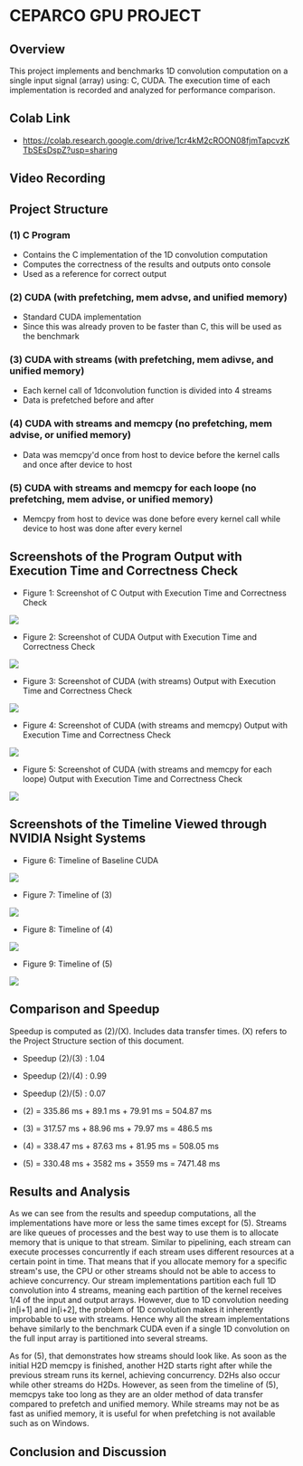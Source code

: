 # CEPARCO GPU PROJECT

## Overview
This project implements and benchmarks 1D convolution computation on a single input signal (array) using: C, CUDA. The execution time of each implementation is recorded and analyzed for performance comparison.

## Colab Link
- https://colab.research.google.com/drive/1cr4kM2cROON08fjmTapcvzKTbSEsDspZ?usp=sharing

## Video Recording

## Project Structure
### (1) C Program 
- Contains the C implementation of the 1D convolution computation
- Computes the correctness of the results and outputs onto console
- Used as a reference for correct output
### (2) CUDA (with prefetching, mem advse, and unified memory)
- Standard CUDA implementation 
- Since this was already proven to be faster than C, this will be used as the benchmark
### (3) CUDA with streams (with prefetching, mem adivse, and unified memory)
- Each kernel call of 1dconvolution function is divided into 4 streams
- Data is prefetched before and after
### (4) CUDA with streams and memcpy (no prefetching, mem advise, or unified memory)
- Data was memcpy'd once from host to device before the kernel calls and once after device to host
### (5) CUDA with streams and memcpy for each loope (no prefetching, mem advise, or unified memory)
- Memcpy from host to device was done before every kernel call while device to host was done after every kernel

## Screenshots of the Program Output with Execution Time and Correctness Check

- Figure 1: Screenshot of C Output with Execution Time and Correctness Check
<img src="screenshots/c_result.png">

-  Figure 2: Screenshot of CUDA Output with Execution Time and Correctness Check
<img src="screenshots/cuda_result.png">

-  Figure 3: Screenshot of CUDA (with streams) Output with Execution Time and Correctness Check
<img src="screenshots/cudastreams_result.png">

-  Figure 4: Screenshot of CUDA (with streams and memcpy) Output with Execution Time and Correctness Check
<img src="screenshots/4RESULTS.png">

-  Figure 5: Screenshot of CUDA (with streams and memcpy for each loope) Output with Execution Time and Correctness Check
<img src="screenshots/cudamemcpys_result.png">

## Screenshots of the Timeline Viewed through NVIDIA Nsight Systems

-  Figure 6: Timeline of Baseline CUDA
<img src="screenshots/2CUDABENCHMARK.png">

-  Figure 7: Timeline of (3)
<img src="screenshots/3CUDASTANDARD.png">

-  Figure 8: Timeline of (4)
<img src="screenshots/4CUDASTREAMBEFOREAFTER.png">

-  Figure 9: Timeline of (5)
<img src="screenshots/5CUDASTREAMMEMCPYALL.png">

## Comparison and Speedup
Speedup is computed as (2)/(X). Includes data transfer times. (X) refers to the Project Structure section of this document. 
- Speedup (2)/(3) : 1.04
- Speedup (2)/(4) : 0.99
- Speedup (2)/(5) : 0.07

- (2) = 335.86 ms + 89.1 ms + 79.91 ms = 504.87 ms
- (3) = 317.57 ms + 88.96 ms + 79.97 ms = 486.5 ms
- (4) = 338.47 ms + 87.63 ms + 81.95 ms = 508.05 ms 
- (5) = 330.48 ms + 3582 ms + 3559 ms = 7471.48 ms

## Results and Analysis

As we can see from the results and speedup computations, all the implementations have more or less the same times except for (5). Streams are like queues of processes and the best way to use them is to allocate memory that is unique to that stream. Similar to pipelining, each stream can execute processes concurrently if each stream uses different resources at a certain point in time. That means that if you allocate memory for a specific stream's use, the CPU or other streams should not be able to access to achieve concurrency. Our stream implementations partition each full 1D convolution into 4 streams, meaning each partition of the kernel receives 1/4 of the input and output arrays. However, due to 1D convolution needing in[i+1] and in[i+2], the problem of 1D convolution makes it inherently improbable to use with streams. Hence why all the stream implementations behave similarly to the benchmark CUDA even if a single 1D convolution on the full input array is partitioned into several streams. 

As for (5), that demonstrates how streams should look like. As soon as the initial H2D memcpy is finished, another H2D starts right after while the previous stream runs its kernel, achieving concurrency. D2Hs also occur while other streams do H2Ds. However, as seen from the timeline of (5), memcpys take too long as they are an older method of data transfer compared to prefetch and unified memory. While streams may not be as fast as unified memory, it is useful for when prefetching is not available such as on Windows. 



## Conclusion and Discussion
